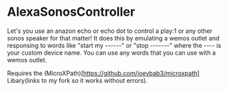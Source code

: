 # AlexaSonosController
Let's you use an anazon echo or echo dot to control a play:1 or any other sonos speaker for that matter!
It does this by emulating a wemos outlet and responsing to words like "start my ------" or "stop -------" where the ---- is your custom device name. You can use any words that you can use with a wemos outlet. 

Requires the (MicroXPath)[https://github.com/joeybab3/microxpath] Libary(links to my fork so it works without errors). 
